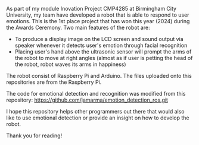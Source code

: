 As part of my module Inovation Project CMP4285 at Birmingham City University, my team have developed a robot that is able to respond to user emotions. This is the 1st place project that has won this year (2024) during the Awards Ceremony. Two main features of the robot are:
- To produce a display image on the LCD screen and sound output via speaker whenever it detects user's emotion through facial recognition
- Placing user's hand above the ultrasonic sensor will prompt the arms of the robot to move at right angles (almost as if user is petting the head of the robot, robot waves its arms in happiness)

The robot consist of Raspberry Pi and Arduino. The files uploaded onto this repositories are from the Raspberry Pi.

The code for emotional detection and recognition was modified from this repository:
https://github.com/jamarma/emotion_detection_ros.git

I hope this repository helps other programmers out there that would also like to use emotional detection or provide an insight on how to develop the robot.

Thank you for reading!
